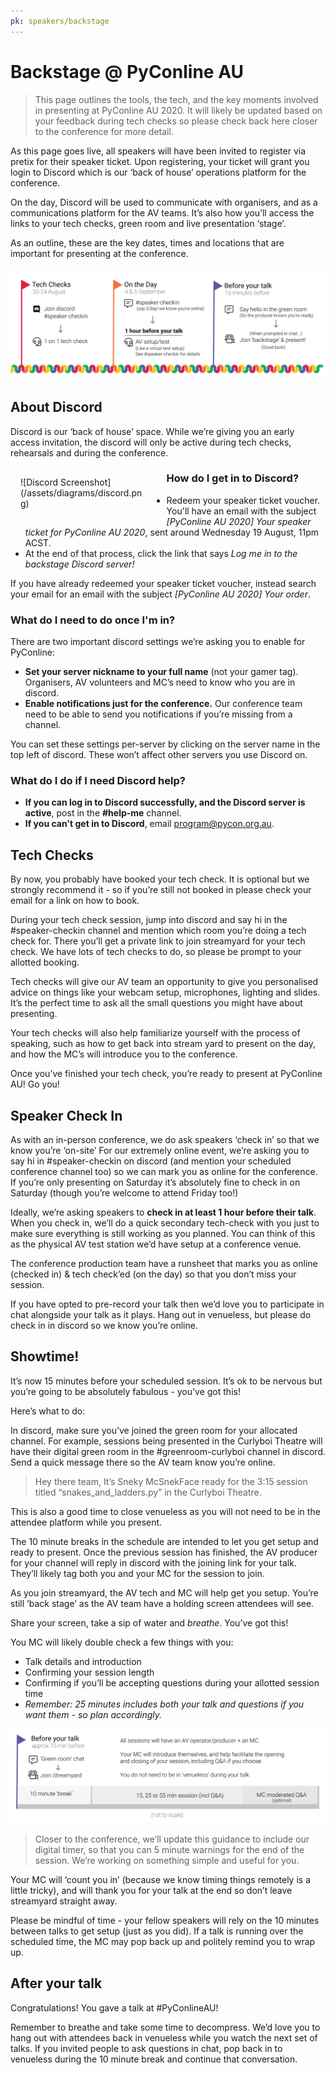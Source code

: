 ```yaml
---
pk: speakers/backstage
---
```


# Backstage @ PyConline AU

> This page outlines the tools, the tech, and the key moments involved in presenting at PyConline AU 2020. It will likely be updated based on your feedback during tech checks so please check back here closer to the conference for more detail.

As this page goes live, all speakers will have been invited to register via pretix for their speaker ticket. Upon registering, your ticket will grant you login to Discord which is our ‘back of house’ operations platform for the conference.

On the day, Discord will be used to communicate with organisers, and as a communications platform for the AV teams. It’s also how you’ll access the links to your tech checks, green room and live presentation ‘stage’.

As an outline, these are the key dates, times and locations that are important for presenting at the conference.

![Speaker timeline](/assets/diagrams/timeline.png)

## About Discord
Discord is our ‘back of house’ space. While we’re giving you an early access invitation, the discord will only be active during tech checks, rehearsals and during the conference.
<p style="float: left; width:40%; padding-right: 1rem; margin: 1rem">![Discord Screenshot](/assets/diagrams/discord.png)</p>

### How do I get in to Discord?

* Redeem your speaker ticket voucher. You'll have an email with the subject *[PyConline AU 2020] Your speaker ticket for PyConline AU 2020*, sent around <time datetime="2020-08-19T23:00:00+0930">Wednesday 19 August, 11pm ACST</time>.
* At the end of that process, click the link that says *Log me in to the backstage Discord server!*

If you have already redeemed your speaker ticket voucher, instead search your email for an email with the subject *[PyConline AU 2020] Your order*. 

### What do I need to do once I'm in?

There are two important discord settings we’re asking you to enable for PyConline:

 * **Set your server nickname to your full name** (not your gamer tag).  Organisers, AV volunteers and MC’s need to know who you are in discord.
 * **Enable notifications just for the conference.** Our conference team need to be able to send you notifications if you’re missing from a channel.

You can set these settings per-server by clicking on the server name in the top left of discord. These won’t affect other servers you use Discord on.

### What do I do if I need Discord help?

* **If you can log in to Discord successfully, and the Discord server is active**, post in the **#help-me** channel.
* **If you can't get in to Discord**, email [program@pycon.org.au](mailto:program@pycon.org.au).

## Tech Checks
By now, you probably have booked your tech check. It is optional but we strongly recommend it - so if you’re still not booked in please check your email for a link on how to book.

During your tech check session, jump into discord and say hi in the #speaker-checkin channel and mention which room you’re doing a tech check for. There you’ll get a private link to join streamyard for your tech check. We have lots of tech checks to do, so please be prompt to your allotted booking.

Tech checks will give our AV team an opportunity to give you personalised advice on things like your webcam setup, microphones, lighting and slides. It’s the perfect time to ask all the small questions you might have about presenting.

Your tech checks will also help familiarize yourself with the process of speaking, such as how to get back into stream yard to present on the day, and how the MC’s will introduce you to the conference.

Once you’ve finished your tech check, you’re ready to present at PyConline AU! Go you!

## Speaker Check In
As with an in-person conference, we do ask speakers ‘check in’ so that we know you’re ‘on-site’ For our extremely online event, we’re asking you to say hi in #speaker-checkin on discord (and mention your scheduled conference channel too) so we can mark you as online for the conference. If you’re only presenting on Saturday it’s absolutely fine to check in on Saturday (though you’re welcome to attend Friday too!)

Ideally, we’re asking speakers to **check in at least 1 hour before their talk**. When you check in, we’ll do a quick secondary tech-check with you just to make sure everything is still working as you planned. You can think of this as the physical AV test station we’d have setup at a conference venue.

The conference production team have a runsheet that marks you as online (checked in) & tech check’ed (on the day) so that you don’t miss your session.

If you have opted to pre-record your talk then we’d love you to participate in chat alongside your talk as it plays. Hang out in venueless, but please do check in in discord so we know you’re online.

## Showtime!
It’s now 15 minutes before your scheduled session. It’s ok to be nervous but you’re going to be absolutely fabulous - you’ve got this!

Here’s what to do:

In discord, make sure you’ve joined the green room for your allocated channel. For example, sessions being presented in the Curlyboi Theatre will have their digital green room in the #greenroom-curlyboi channel in discord. Send a quick message there so the AV team know you’re online.  

> Hey there team, It’s Sneky McSnekFace ready for the 3:15 session titled “snakes_and_ladders.py” in the Curlyboi Theatre.

This is also a good time to close venueless as you will not need to be in the attendee platform while you present.

The 10 minute breaks in the schedule are intended to let you get setup and ready to present. Once the previous session has finished, the AV producer for your channel will reply in discord with the joining link for your talk. They’ll likely tag both you and your MC for the session to join.

As you join streamyard, the AV tech and MC will help get you setup. You’re still ‘back stage’ as the AV team have a holding screen attendees will see.

Share your screen, take a sip of water and *breathe*. You’ve got this!

You MC will likely double check a few things with you:

 * Talk details and introduction
 * Confirming your session length
 * Confirming if you’ll be accepting questions during your allotted session time
 * _Remember: 25 minutes includes both your talk and questions if you want them - so plan accordingly._

 ![Presenting timeline](/assets/diagrams/presenting.png)

> Closer to the conference, we’ll update this guidance to include our digital timer, so that you can 5 minute warnings for the end of the session.  We’re working on something simple and useful for you.

Your MC will ‘count you in’ (because we know timing things remotely is a little tricky), and will thank you for your talk at the end so don’t leave streamyard straight away.

Please be mindful of time - your fellow speakers will rely on the 10 minutes between talks to get setup (just as you did). If a talk is running over the scheduled time, the MC may pop back up and politely remind you to wrap up.

##  After your talk
Congratulations! You gave a talk at #PyConlineAU!

Remember to breathe and take some time to decompress. We’d love you to hang out with attendees back in venueless while you watch the next set of talks. If you invited people to ask questions in chat, pop back in to venueless during the 10 minute break and continue that conversation.



